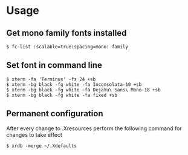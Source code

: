 # Usage
## Get mono family fonts installed
```text
$ fc-list :scalable=true:spacing=mono: family
```

## Set font in command line
```shell
$ xterm -fa 'Terminus' -fs 24 +sb
$ xterm -bg black -fg white -fa Inconsolata-10 +sb
$ xterm -bg black -fg white -fa DejaVu\ Sans\ Mono-18 +sb
$ xterm -bg black -fg white -fa fixed +sb
```

## Permanent configuration
After every change to .Xresources perform the following command for changes to take effect
```shell
$ xrdb -merge ~/.Xdefaults
```
